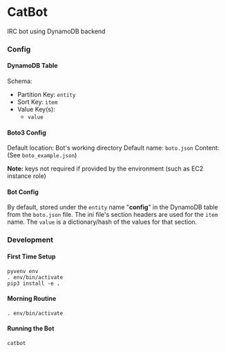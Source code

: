 # CatBot
IRC bot using DynamoDB backend

### Config
#### DynamoDB Table
Schema:
* Partition Key: `entity`
* Sort Key: `item`
* Value Key(s):
  * `value`

#### Boto3 Config
Default location: Bot's working directory
Default name: `boto.json`
Content: (See `boto_example.json`)

**Note:** keys not required if provided by the environment (such as EC2 instance role)

#### Bot Config
By default, stored under the `entity` name "**config**" in the DynamoDB table from the `boto.json` file. The ini file's section headers are used for the `item` name. The `value` is a dictionary/hash of the values for that section.

### Development

#### First Time Setup
```
pyvenv env
. env/bin/activate
pip3 install -e .
```

#### Morning Routine
```
. env/bin/activate
```

#### Running the Bot
```
catbot
```
